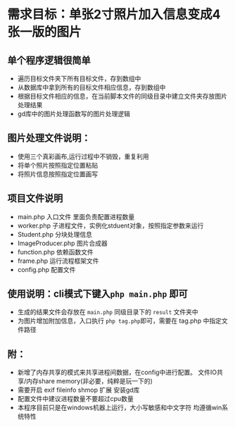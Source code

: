 # 需求目标：单张2寸照片加入信息变成4张一版的图片

## 单个程序逻辑很简单
* 遍历目标文件夹下所有目标文件，存到数组中
* 从数据库中拿到所有的目标文件相应信息，存到数组中
* 根据目标文件相应的信息，在当前脚本文件的同级目录中建立文件夹存放图片处理结果
* gd库中的图片处理函数写的图片处理逻辑

## 图片处理文件说明：
- 使用三个真彩画布,运行过程中不销毁，重复利用
- 将单个照片按照指定位置粘贴
- 将照片信息按照指定位置画写
 
## 项目文件说明
* main.php 入口文件 里面负责配置进程数量
* worker.php 子进程文件，实例化stduent对象，按照指定参数来运行
* Student.php 分块处理信息
* ImageProducer.php 图片合成器
* function.php 依赖函数文件
* frame.php 运行流程框架文件
* config.php 配置文件

## 使用说明：cli模式下键入`php main.php` 即可
- 生成的结果文件会存放在 `main.php` 同级目录下的 `result` 文件夹中
- 为图片增加附加信息，入口执行 `php tag.php`即可，需要在 tag.php 中指定文件路径

## 附：
- 新增了内存共享的模式来共享进程间数据，在config中进行配置。
  文件IO共享/内存share memory(非必要，纯粹是玩一下的)
- 需要开启 exif fileinfo shmop 扩展 安装gd库 
- 配置文件中建议进程数量不要超过cpu数量
- 本程序目前只是在windows机器上运行，大小写敏感和中文字符
均遵循win系统特性